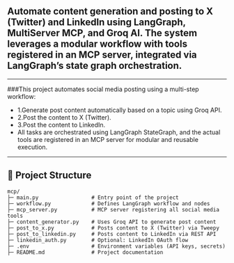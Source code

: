 Automate content generation and posting to X (Twitter) and LinkedIn using LangGraph, MultiServer MCP, and Groq AI. The system leverages a modular workflow with tools registered in an MCP server, integrated via LangGraph’s state graph orchestration.
---

---
###This project automates social media posting using a multi-step workflow:
- 1.Generate post content automatically based on a topic using Groq API.
- 2.Post the content to X (Twitter).
- 3.Post the content to LinkedIn.
- All tasks are orchestrated using LangGraph StateGraph, and the actual tools are registered in an MCP server for modular and reusable execution.
---

## 📁 Project Structure

```
mcp/
├─ main.py                 # Entry point of the project
├─ workflow.py             # Defines LangGraph workflow and nodes
├─ mcp_server.py           # MCP server registering all social media tools
├─ content_generator.py    # Uses Groq API to generate post content
├─ post_to_x.py            # Posts content to X (Twitter) via Tweepy
├─ post_to_linkedin.py     # Posts content to LinkedIn via REST API
├─ linkedin_auth.py        # Optional: LinkedIn OAuth flow
├─ .env                    # Environment variables (API keys, secrets)
├─ README.md               # Project documentation

```
